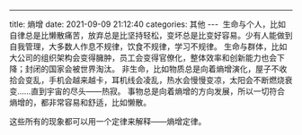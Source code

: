 ---
title: 熵增
date: 2021-09-09 21:12:40
categories: 其他
--- 
生命与个人，比如自律总是比懒散痛苦，放弃总是比坚持轻松，变坏总是比变好容易。少有人能做到自我管理，大多数人作息不规律，饮食不规律，学习不规律。
生命与群体，比如大公司的组织架构会变得臃肿，员工会变得官僚化，整体效率和创新能力也会下降；封闭的国家会被世界淘汰。
非生命，比如物质总是向着熵增演化，屋子不收拾会变乱，手机会越来越卡，耳机线会凌乱，热水会慢慢变凉，太阳会不断燃烧衰变……直到宇宙的尽头——热寂。
事物总是向着熵增的方向发展，所以一切符合熵增的，都非常容易和舒适，比如懒散。

这些所有的现象都可以用一个定律来解释——熵增定律。
